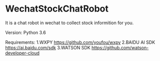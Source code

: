 # WechatStockChatRobot
It is a chat robot in wechat to collect stock informition for you.

Version:
Python 3.6

Requirements:
1.WXPY
https://github.com/youfou/wxpy
2.BAIDU AI SDK
https://ai.baidu.com/sdk
3.WATSON SDK
https://github.com/watson-developer-cloud

